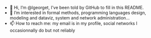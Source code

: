 - 👋 Hi, I’m @lgeorget, I've been told by GitHub to fill in this README.
- 👀 I’m interested in formal methods, programming languages design, modeling and dataviz, system and network administration...
- 📫 How to reach me: my email is in my profile, social networks I occasionnally do but not reliably

<!---
lgeorget/lgeorget is a ✨ special ✨ repository because its `README.md` (this file) appears on your GitHub profile.
You can click the Preview link to take a look at your changes.
--->
